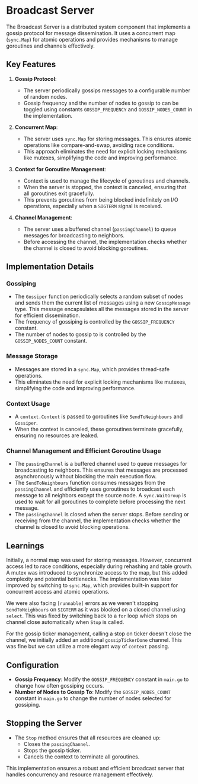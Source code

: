 # Broadcast Server

The Broadcast Server is a distributed system component that implements a gossip protocol for message dissemination. It uses a concurrent map (`sync.Map`) for atomic operations and provides mechanisms to manage goroutines and channels effectively.

## Key Features

1. **Gossip Protocol**:
   - The server periodically gossips messages to a configurable number of random nodes.
   - Gossip frequency and the number of nodes to gossip to can be toggled using constants `GOSSIP_FREQUENCY` and `GOSSIP_NODES_COUNT` in the implementation.

2. **Concurrent Map**:
   - The server uses `sync.Map` for storing messages. This ensures atomic operations like compare-and-swap, avoiding race conditions.
   - This approach eliminates the need for explicit locking mechanisms like mutexes, simplifying the code and improving performance.

3. **Context for Goroutine Management**:
   - Context is used to manage the lifecycle of goroutines and channels.
   - When the server is stopped, the context is canceled, ensuring that all goroutines exit gracefully.
   - This prevents goroutines from being blocked indefinitely on I/O operations, especially when a `SIGTERM` signal is received.

4. **Channel Management**:
   - The server uses a buffered channel (`passingChannel`) to queue messages for broadcasting to neighbors.
   - Before accessing the channel, the implementation checks whether the channel is closed to avoid blocking goroutines.

## Implementation Details

### Gossiping
- The `Gossiper` function periodically selects a random subset of nodes and sends them the current list of messages using a new `GossipMessage` type. This message encapsulates all the messages stored in the server for efficient dissemination.
- The frequency of gossiping is controlled by the `GOSSIP_FREQUENCY` constant.
- The number of nodes to gossip to is controlled by the `GOSSIP_NODES_COUNT` constant.

### Message Storage
- Messages are stored in a `sync.Map`, which provides thread-safe operations.
- This eliminates the need for explicit locking mechanisms like mutexes, simplifying the code and improving performance.

### Context Usage
- A `context.Context` is passed to goroutines like `SendToNeighbours` and `Gossiper`.
- When the context is canceled, these goroutines terminate gracefully, ensuring no resources are leaked.

### Channel Management and Efficient Goroutine Usage
- The `passingChannel` is a buffered channel used to queue messages for broadcasting to neighbors. This ensures that messages are processed asynchronously without blocking the main execution flow.
- The `SendToNeighbours` function consumes messages from the `passingChannel` and efficiently uses goroutines to broadcast each message to all neighbors except the source node. A `sync.WaitGroup` is used to wait for all goroutines to complete before processing the next message.
- The `passingChannel` is closed when the server stops. Before sending or receiving from the channel, the implementation checks whether the channel is closed to avoid blocking operations.

## Learnings
Initially, a normal map was used for storing messages. However, concurrent access led to race conditions, especially during rehashing and table growth. A mutex was introduced to synchronize access to the map, but this added complexity and potential bottlenecks. The implementation was later improved by switching to `sync.Map`, which provides built-in support for concurrent access and atomic operations.

We were also facing `[runnable]` errors as we weren't stopping `SendToNeighbours` on `SIGTERM` as it was blocked on a closed channel using `select`. This was fixed by switching back to a `for` loop which stops on channel close automatically when `Stop` is called.

For the gossip ticker management, calling a stop on ticker doesn't close the channel, we initially added an additional `gossipTickerDone` channel. This was fine but we can utilize a more elegant way of `context` passing.

## Configuration
- **Gossip Frequency**: Modify the `GOSSIP_FREQUENCY` constant in `main.go` to change how often gossiping occurs.
- **Number of Nodes to Gossip To**: Modify the `GOSSIP_NODES_COUNT` constant in `main.go` to change the number of nodes selected for gossiping.

## Stopping the Server
- The `Stop` method ensures that all resources are cleaned up:
  - Closes the `passingChannel`.
  - Stops the gossip ticker.
  - Cancels the context to terminate all goroutines.

This implementation ensures a robust and efficient broadcast server that handles concurrency and resource management effectively.
